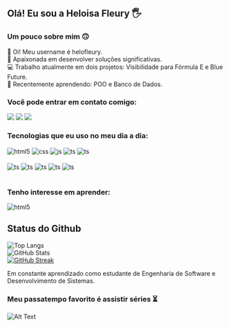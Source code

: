 ## Olá! Eu sou a Heloisa Fleury 🖐️

### Um pouco sobre mim 🙃

👋 Oi! Meu username é helofleury.<br>
🚀 Apaixonada em desenvolver soluções significativas.<br>
💻 Trabalho atualmente em dois projetos: Visibilidade para Fórmula E e Blue Future.<br>
📖 Recentemente aprendendo: POO e Banco de Dados. <br>

### Você pode entrar em contato comigo:
<div> 

 <a href="https://discord.com/channels/1209496138751676526/1209825380379398175" target="_blank"><img src="https://img.shields.io/badge/Discord-7289DA?style=for-the-badge&logo=discord&logoColor=white" target="_blank"></a> 
  <a href = "mailto:heloisafleury012@gmail.com"><img src="https://img.shields.io/badge/-Gmail-%23333?style=for-the-badge&logo=gmail&logoColor=white" target="_blank"></a>
  <a href="https://www.linkedin.com/in/helo%C3%ADsa-fleury-jardim-2780482b8/" target="_blank"><img src="https://img.shields.io/badge/-LinkedIn-%230077B5?style=for-the-badge&logo=linkedin&logoColor=white" target="_blank"></a> 
  
</div>


### Tecnologias que eu uso no meu dia a dia:

<div style="display: inline_block">
  <img align="center" alt="html5" src="https://img.shields.io/badge/HTML5-E34F26?style=for-the-badge&logo=html5&logoColor=white" />
  <img align="center" alt="css" src="https://img.shields.io/badge/CSS3-1572B6?style=for-the-badge&logo=css3&logoColor=white" />
  <img align="center" alt="js" src="https://img.shields.io/badge/JavaScript-F7DF1E?style=for-the-badge&logo=javascript&logoColor=black" />
  <img align="center" alt="ts" src="https://img.shields.io/badge/TypeScript-007ACC?style=for-the-badge&logo=typescript&logoColor=white" />
  <img align="center" alt="ts" src="https://img.shields.io/badge/Python-14354C?style=for-the-badge&logo=python&logoColor=white" /><br><br>
   <img align="center" alt="ts" src="https://img.shields.io/badge/C%23-239120?style=for-the-badge&logo=c-sharp&logoColor=white" />
   <img align="center" alt="ts" src="https://img.shields.io/badge/C%2B%2B-00599C?style=for-the-badge&logo=c%2B%2B&logoColor=white" />
   <img align="center" alt="ts" src="https://img.shields.io/badge/PHP-777BB4?style=for-the-badge&logo=php&logoColor=white" />
   <img align="center" alt="ts" src="https://img.shields.io/badge/MySQL-00000F?style=for-the-badge&logo=mysql&logoColor=white" />
    <img align="center" alt="ts" src="https://img.shields.io/badge/Markdown-000000?style=for-the-badge&logo=markdown&logoColor=white" />
   

</div><br/>

### Tenho interesse em aprender:
<div style="display: inline_block">
 <img align="center" alt="html5" src="https://img.shields.io/badge/Java-ED8B00?style=for-the-badge&logo=openjdk&logoColor=white" />
</div>

## Status do Github

![Top Langs](https://github-readme-stats-git-masterrstaa-rickstaa.vercel.app/api/top-langs/?username=helofleury&layout=compact&bg_color=000&border_color=30A3DC&title_color=E94D5F&text_color=FFF)<br>
![GitHub Stats](https://github-readme-stats.vercel.app/api?username=helofleury&theme=transparent&bg_color=000&border_color=30A3DC&show_icons=true&icon_color=30A3DC&title_color=E94D5F&text_color=FFF)<br>
[![GitHub Streak](https://streak-stats.demolab.com/?user=helofleury&theme=bear&background=000&border=30A3DC&dates=FFF)](https://git.io/streak-stats)<br>

Em constante aprendizado como estudante de Engenharia de Software e Desenvolvimento de Sistemas.

### Meu passatempo favorito é assistir séries ⏳

![Alt Text](https://blogger.googleusercontent.com/img/b/R29vZ2xl/AVvXsEjsdawMaZtPrf4EmBArR2eTHgWqAYOhjeVFvZoYOqsvmYEyR_bJaldnkMvqPc3hl3Z0DVXwQgnhPQLLYz5yx2Xcx3cYDOCN9ON8fJ4PzY6KGh_D0TyXNAOq8Y9IMCwDh0RnS9u2mmBqpZBD/s1600/tumblr_lfjn5xh7Hv1qa6ql2o1_500.gif)
